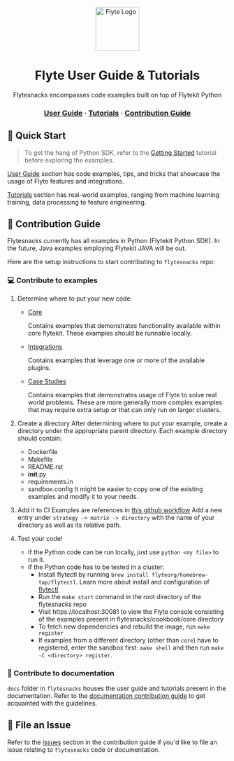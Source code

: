 <html>
    <p align="center"> 
        <img src="https://github.com/flyteorg/flyte/blob/master/rsts/images/flyte_circle_gradient_1_4x4.png" alt="Flyte Logo" width="100">
    </p>
    <h1 align="center">
        Flyte User Guide & Tutorials
    </h1>
    <p align="center">
        Flytesnacks encompasses code examples built on top of Flytekit Python
    </p>
    <h3 align="center">
        <a href="https://docs.flyte.org/projects/cookbook/en/latest/index.html">User Guide</a>
        <span> · </span>
        <a href="https://docs.flyte.org/projects/cookbook/en/latest/tutorials.html">Tutorials</a>
        <span> · </span>
        <a href="#contribution-guide">Contribution Guide</a>
    </h3>
</html>

<html>
    <h2 id="quick-start"> 
        🚀 Quick Start
    </h2>
</html>

> To get the hang of Python SDK, refer to the [Getting Started](https://docs.flyte.org/en/latest/getting_started.html) tutorial before exploring the examples.

[User Guide](https://docs.flyte.org/projects/cookbook/en/latest/index.html) section has code examples, tips, and tricks that showcase the usage of Flyte features and integrations.

[Tutorials](https://docs.flyte.org/projects/cookbook/en/latest/tutorials.html) section has real-world examples, ranging from machine learning training, data processing to feature engineering.

<html>
    <h2 id="contribution-guide"> 
        📖 Contribution Guide
    </h2>
</html>

Flytesnacks currently has all examples in Python (Flytekit Python SDK). In the future, Java examples employing Flytekit JAVA will be out.

Here are the setup instructions to start contributing to `flytesnacks` repo:

### 💻 Contribute to examples

1. Determine where to put your new code:
   * [Core](https://github.com/flyteorg/flytesnacks/tree/master/cookbook/core)
       
       Contains examples that demonstrates functionality available within core flytekit. These examples should be runnable
       locally.
       
   * [Integrations](https://github.com/flyteorg/flytesnacks/tree/master/cookbook/integrations)
       
       Contains examples that leverage one or more of the available plugins.
       
   * [Case Studies](https://github.com/flyteorg/flytesnacks/tree/master/cookbook/case_studies)
       
       Contains examples that demonstrates usage of Flyte to solve real world problems. These are more generally more complex
       examples that may require extra setup or that can only run on larger clusters.
       
2. Create a directory
   After determining where to put your example, create a directory under the appropriate parent directory. Each example
   directory should contain:
   * Dockerfile
   * Makefile
   * README.rst
   * __init__.py
   * requirements.in
   * sandbox.config
   It might be easier to copy one of the existing examples and modify it to your needs.
3. Add it to CI
   Examples are references in [this github workflow](https://github.com/flyteorg/flytesnacks/blob/master/.github/workflows/ghcr_push.yml)
   Add a new entry under ``strategy -> matrix -> directory`` with the name of your directory as well as its relative path.
4. Test your code!
    * If the Python code can be run locally, just use `python <my file>` to run it.
    * If the Python code has to be tested in a cluster:
        * Install flytectl by running `brew install flyteorg/homebrew-tap/flytectl`. Learn more about install and configuration of [flytectl](https://docs.flyte.org/projects/flytectl/en/latest/index.html) 
        * Run the `make start` command in the root directory of the flytesnacks repo
        * Visit https://localhost:30081 to view the Flyte console consisting of the examples present in flytesnacks/cookbook/core directory
        * To fetch new dependencies and rebuild the image, run `make register`
        * If examples from a different directory (other than `core`) have to registered, enter the sandbox first: `make shell` and then run `make -C <directory> register`.

### 📝 Contribute to documentation

`docs` folder in `flytesnacks` houses the user guide and tutorials present in the documentation. Refer to the [documentation contribution guide](https://docs.flyte.org/en/latest/community/contribute.html#documentation) to get acquainted with the guidelines.

<html>
    <h2 id="file-an-issue"> 
        🐞 File an Issue
    </h2>
</html>

Refer to the [issues](https://docs.flyte.org/en/latest/community/contribute.html#issues) section in the contribution guide if you'd like to file an issue relating to `flytesnacks` code or documentation.

